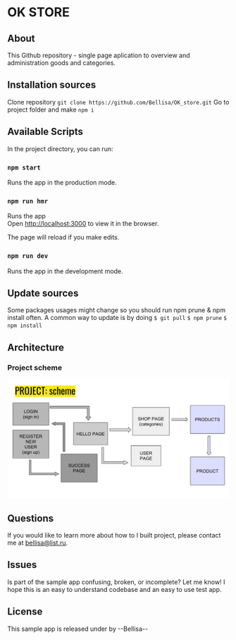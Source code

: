 # OK STORE
  ## About
This Github repository - single page aplication to overview and administration goods and categories.

  ## Installation sources
Clone repository 
`git clone https://github.com/Bellisa/OK_store.git`
Go to project folder and make 
`npm i`
## Available Scripts

In the project directory, you can run:

### `npm start`

Runs the app in the production mode.<br>

### `npm run hmr`
Runs the app <br>
Open [http://localhost:3000](http://localhost:3000) to view it in the browser.

The page will reload if you make edits.<br>

### `npm run dev`

Runs the app in the development mode.<br>

## Update sources
Some packages usages might change so you should run npm prune & npm install often. A common way to update is by doing
  `$ git pull`
  `$ npm prune`
  `$ npm install`
  
 ## Architecture
### Project scheme
<img src="schema.png">

## Questions
If you would like to learn more about how to I built project, please contact me at bellisa@list.ru.

## Issues
Is part of the sample app confusing, broken, or incomplete? Let me know! I hope this is an easy to understand codebase and an easy to use test app.

## License
This sample app is released under by --Bellisa--


